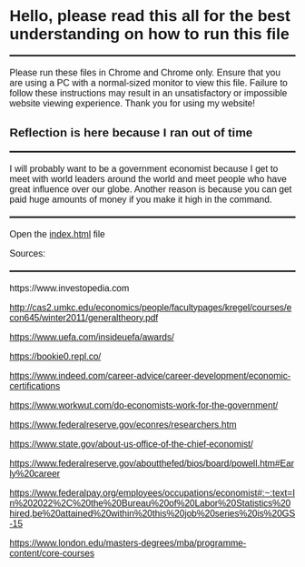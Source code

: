 <!DOCTYPE html>
<html lang="en">
<head>
  <meta charset="UTF-8">
  <meta name="viewport" content="width=device-width, initial-scale=1.0">
  <title>Website Instructions</title>
  <style>
    body {
      font-family: Arial, sans-serif;
    }

    h1, h2, p {
      margin-bottom: 10px;
    }

    hr {
      margin-top: 20px;
      margin-bottom: 20px;
      border: 0;
      border-top: 2px solid #333;
    }

    p {
      font-size: 16px;
    }
  </style>
</head>
<body>

  <h1>Hello, please read this all for the best understanding on how to run this file</h1>
  <hr/>
  <p>Please run these files in Chrome and Chrome only. Ensure that you are using a PC with a normal-sized monitor to view this file. Failure to follow these instructions may result in an unsatisfactory or impossible website viewing experience. Thank you for using my website!</p>

  <h2>Reflection is here because I ran out of time</h2>
  <hr/>
  <p>I will probably want to be a government economist because I get to meet with world leaders around the world and meet people who have great influence over our globe. Another reason is because you can get paid huge amounts of money if you make it high in the command.</p>

  <hr/>
  <p>Open the <a href="index.html">index.html</a> file</p>
  <p>Sources:</p>
  <hr/>

<p>
https://www.investopedia.com

http://cas2.umkc.edu/economics/people/facultypages/kregel/courses/econ645/winter2011/generaltheory.pdf

https://www.uefa.com/insideuefa/awards/

https://bookie0.repl.co/

https://www.indeed.com/career-advice/career-development/economic-certifications

https://www.workwut.com/do-economists-work-for-the-government/

https://www.federalreserve.gov/econres/researchers.htm

https://www.state.gov/about-us-office-of-the-chief-economist/

https://www.federalreserve.gov/aboutthefed/bios/board/powell.htm#Early%20career

https://www.federalpay.org/employees/occupations/economist#:~:text=In%202022%2C%20the%20Bureau%20of%20Labor%20Statistics%20hired,be%20attained%20within%20this%20job%20series%20is%20GS-15

https://www.london.edu/masters-degrees/mba/programme-content/core-courses
</p>

</body>
</html>
